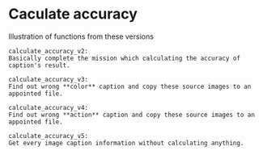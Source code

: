 
# Caculate accuracy

  Illustration of functions from these versions
  
    calculate_accuracy_v2:
    Basically complete the mission which calculating the accuracy of caption's result.
    
    calculate_accuracy_v3:
    Find out wrong **color** caption and copy these source images to an appointed file.
   
    calculate_accuracy_v4:
    Find out wrong **action** caption and copy these source images to an appointed file.
    
    calculate_accuracy_v5:
    Get every image caption information without calculating anything.
